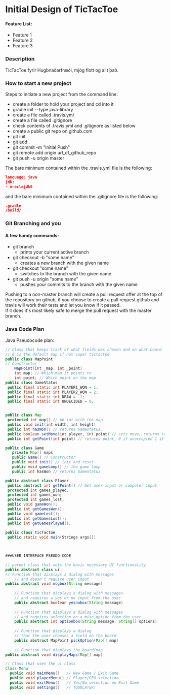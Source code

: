 # Initial Design of TicTacToe

#### Feature List:

 * Feature 1
 * Feature 2
 * Feature 3

### Description
TicTacToe fyrir Hugbnaðarfræði, mjög flott og allt það.

### How to start a new project
Steps to initiate a new project from the command line:
* create a folder to hold your project and cd into it
* gradle init --type java-library
* create a file called .travis.yml
* create a file called .gitignore
* check contents of .travis.yml and .gitignore as listed below
* create a public git repo on github.com
* git init
* git add .
* git commit -m "Initial Push"
* git remote add origin url_of_github_repo
* git push -u origin master

The bare minimum contained within the .travis.yml file is the following:
```json
language: java
jdk:
- oraclejdk8
```

and the bare minimum contained within the .gitignore file is the following:
```json
.gradle
/build/
```

### Git Branching and you
#### A few handy commands:
* git branch
  * prints your current active branch
* git checkout -b "some name"
  * creates a new branch with the given name
* git checkout "some name"
  * switches to the branch with the given name
* git push -u origin "some name"
  * pushes your commits to the branch with the given name

Pushing to a non-master branch will create a pull request offer at the top of the repository on github, if you choose to create a pull request github and travis will
work their tests and let you know if it passed. \
If it does it's most likely safe to merge the pull request with the master branch.


### Java Code Plan
Java Pseudocode plan:

```java
// Class that keeps track of what fields was chosen and on what board
// 0 is the default map if not super tictactoe
public class MapPoint
// Constructor
    MapPoint(int _map, int _point)
    int map; // Which map it points to
    int point; // Which point on the map
public class GameStatus
 public final static int PLAYER1_WON = 1;
 public final static int PLAYER2_WON = 2;
 public final static int DRAW = -1;
 public final static int UNDECIDED = 0;


public class Map 
 protected int map[] // An int with the map
 public void init(int width, int height) 
 public int hasWon() // returns Gamestatus. 
 public boolean setMove(int player, int point) // sets move, returns true if move is possible, else false
 public int getPoint(int point) // returns point, 0 if unoccupied 1 if player1 2 if player 2

public class Game
   private Map[] maps
   public Game() // Constructor
   public void init() // init and reset
   public void gameLoop() // the game loop
   public int hasWon // returns GameStatus

public abstract class Player
 public abstract int getPoint() // Get user input or computer input
 protected int games_played;
 protected int games_won;
 protected int games_lost;
 public void gameWon();
 public int getGamesWon();
 public void gameLost();
 public int getGamesLost();
 public int getGamesPlayed();
 
public class TicTacToe
 public static void main(Strings args[])
 


###USER INTERFACE PSEUDO-CODE
```

```java
// parent class that sets the basic necessary UI functionality
public abstract class ui
// Function that displays a dialog with messages
    // and doesn't require user input
public abstract void msgbox(String message)
    
    // Function that displays a dialog with messages
    // and requires a yes or no input from the user
    public abstract boolean yesnobox(String message)
    
    // Function that displays a dialog with messages
    // and requires selection on a misc option from the user
    public abstract int optionbox(String message, String[] options)
    
    // Function that displays a dialog
    // that the user chooses a field on the board
    public abstract MapPoint pickOption(Map[] map)
    
    // Function that displays the board/map
public abstract void displayMaps(Map[] map)
```
```java
// Class that uses the ui class
Class Menu  
  public void mainMenu()   // New Game / Exit Game
  public void playerMenu() // Player/CPU selection
  public void exitMenu()   // Yes/No selection on Exit Game
  public void settings()   // TODOLATER!

```
